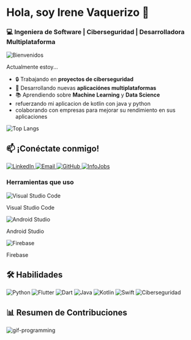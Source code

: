 # Hola, soy Irene Vaquerizo 👋

### 💻 Ingeniera de Software | Ciberseguridad | Desarrolladora Multiplataforma

![Bienvenidos](https://media.giphy.com/media/3ohzdKvLT1DxFxhZAI/giphy.gif)

Actualmente estoy...  
- 🔒 Trabajando en **proyectos de ciberseguridad**  
- 📱 Desarrollando nuevas **aplicaciónes multiplataformas**  
- 📚 Aprendiendo sobre **Machine Learning** y **Data Science**  
-  refuerzando mi aplicacion de kotlin con java y  python 
- colaborando con empresas para mejorar su rendimiento en sus aplicaciones



 ![Top Langs](https://github-readme-stats.vercel.app/api/top-langs/?username=Irene28java&layout=compact&theme=radical)


## 📫 ¡Conéctate conmigo!

<a href="www.linkedin.com/in/irene-vaquerizo-09a74a15a">
  <img src="https://img.shields.io/badge/-LinkedIn-blue?style=flat-square&logo=Linkedin&logoColor=white" alt="LinkedIn">
</a>
<a href="mailto:irevdm1993@gmail.com">
  <img src="https://img.shields.io/badge/-Email-c14438?style=flat-square&logo=Gmail&logoColor=white" alt="Email">
</a>
<a href="https://github.com/Irene28java">
  <img src="https://img.shields.io/badge/-GitHub-181717?style=flat-square&logo=github" alt="GitHub">
</a>
<!-- Enlace a InfoJobs -->
<a href="https://www.infojobs.net">
  <img src="https://img.shields.io/badge/-InfoJobs-4B8BE5?style=flat-square&logo=infojobs&logoColor=white" alt="InfoJobs">
</a>





<!-- Herramientas que uso -->
<h3 class="text-[#0e141b] text-[22px] font-bold leading-tight tracking-[-0.015em] px-4 pb-3 pt-5">Herramientas que uso</h3>
<div class="flex gap-3 p-3 flex-wrap pr-4 max-w-[960px]">
  <!-- Visual Studio Code -->
  <div class="flex items-center gap-2">
    <img src="https://img.shields.io/badge/-Visual%20Studio%20Code-007ACC?style=flat-square&logo=visual-studio-code&logoColor=white" alt="Visual Studio Code">
    <p class="text-[#0e141b] text-sm font-medium leading-normal">Visual Studio Code</p>
  </div>
  <!-- Android Studio -->
  <div class="flex items-center gap-2">
    <img src="https://img.shields.io/badge/-Android%20Studio-3DDC84?style=flat-square&logo=android-studio&logoColor=white" alt="Android Studio">
    <p class="text-[#0e141b] text-sm font-medium leading-normal">Android Studio</p>
  </div>
  <!-- Firebase -->
  <div class="flex items-center gap-2">
    <img src="https://img.shields.io/badge/-Firebase-FFCA28?style=flat-square&logo=firebase&logoColor=black" alt="Firebase">
    <p class="text-[#0e141b] text-sm font-medium leading-normal">Firebase</p>
  </div>
</div>


## 🛠️ Habilidades
![Python](https://img.shields.io/badge/-Python-3776AB?style=flat-square&logo=Python&logoColor=white)
![Flutter](https://img.shields.io/badge/-Flutter-02569B?style=flat-square&logo=Flutter&logoColor=white)
![Dart](https://img.shields.io/badge/-Dart-0175C2?style=flat-square&logo=Dart&logoColor=white)
![Java](https://img.shields.io/badge/-Java-007396?style=flat-square&logo=Java&logoColor=white)
![Kotlin](https://img.shields.io/badge/-Kotlin-0095D5?style=flat-square&logo=Kotlin&logoColor=white)
![Swift](https://img.shields.io/badge/-Swift-FA7343?style=flat-square&logo=Swift&logoColor=white)
![Ciberseguridad](https://img.shields.io/badge/-Ciberseguridad-informational?style=flat-square&logo=Security&logoColor=white)

## 📊 Resumen de Contribuciones


![gif-programming](https://media.giphy.com/media/qgQUggAC3Pfv687qPC/giphy.gif)




